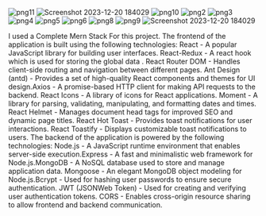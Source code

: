 ![png11](https://github.com/Ajayp111/Complete-Mobile-Store-App/assets/126410871/11f6adb4-4bec-4b77-a5de-89e70ccee2b5)
![Screenshot 2023-12-20 184029](https://github.com/Ajayp111/Complete-Mobile-Store-App/assets/126410871/e633232c-c07e-4c78-a527-61b9d4431956)
![png10](https://github.com/Ajayp111/Complete-Mobile-Store-App/assets/126410871/55664d2c-216b-455f-82b7-4229fee162ec)
![png2](https://github.com/Ajayp111/Complete-Mobile-Store-App/assets/126410871/603c7fbf-111a-44b9-986a-86706339ac75)
![png3](https://github.com/Ajayp111/Complete-Mobile-Store-App/assets/126410871/31024bb2-fbfd-4f17-80e0-ca8407b0dc64)
![png4](https://github.com/Ajayp111/Complete-Mobile-Store-App/assets/126410871/29fe3042-1e7e-4bdc-b266-2f6e59528c58)
![png5](https://github.com/Ajayp111/Complete-Mobile-Store-App/assets/126410871/3ac694d6-e83b-41af-8aa0-b43235d05a63)
![png6](https://github.com/Ajayp111/Complete-Mobile-Store-App/assets/126410871/ab7336da-7c47-40df-b1fb-07a50efae163)
![png8](https://github.com/Ajayp111/Complete-Mobile-Store-App/assets/126410871/fa172272-becf-4ff4-984b-07839f24605a)
![png9](https://github.com/Ajayp111/Complete-Mobile-Store-App/assets/126410871/30eb5b1e-ad38-45ce-aada-af6abb973b39)
![Screenshot 2023-12-20 184029](https://github.com/Ajayp111/Complete-Mobile-Store-App/assets/126410871/952d54e5-69ca-424d-9d01-30cbbb479188)

I used a Complete Mern Stack For this project.
The frontend of the application is built using the following technologies:
React - A popular JavaScript library for building user interfaces.
React-Redux - A react hook which is used for storing the global data .
React Router DOM - Handles client-side routing and navigation between different pages.
Ant Design (antd) - Provides a set of high-quality React components and themes for UI design.Axios - A promise-based HTTP client for making API requests to the
backend.
React Icons - A library of icons for React applications.
Moment - A library for parsing, validating, manipulating, and formatting dates and times.
React Helmet - Manages document head tags for improved SEO and dynamic page titles.
React Hot Toast - Provides toast notifications for user interactions.
React Toastify - Displays customizable toast notifications to users.
The backend of the application is powered by the following technologies:
Node.js - A JavaScript runtime environment that enables server-side execution.Express - A fast and minimalistic web
framework for Node.js.MongoDB - A NoSQL database used to store and manage application data.
Mongoose - An elegant MongoDB object modeling for Node.js.Bcrypt - Used for hashing user passwords to ensure secure authentication.
JWT (JSONWeb Token) - Used for creating and verifying user authentication tokens.
CORS - Enables cross-origin resource sharing to allow frontend and backend communication.
